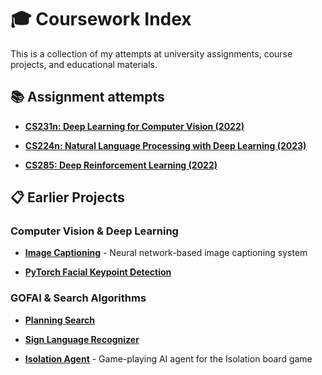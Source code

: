 # 🎓 Coursework Index

This is a collection of my attempts at university assignments, course projects, and educational materials.

## 📚 Assignment attempts

- **[CS231n: Deep Learning for Computer Vision (2022)](https://github.com/nicholaschenai/cs231n_2022_asg)**

- **[CS224n: Natural Language Processing with Deep Learning (2023)](https://github.com/nicholaschenai/cs224n_2023)**
- **[CS285: Deep Reinforcement Learning (2022)](https://github.com/nicholaschenai/cs285_2022_soln)**

## 📋 Earlier Projects

### Computer Vision & Deep Learning

- **[Image Captioning](https://github.com/nicholaschenai/image_captioning)** - Neural network-based image captioning system

- **[PyTorch Facial Keypoint Detection](https://github.com/nicholaschenai/PyTorch_Facial_Keypoint_Detection)**

### GOFAI & Search Algorithms

- **[Planning Search](https://github.com/nicholaschenai/planningsearch)**

- **[Sign Language Recognizer](https://github.com/nicholaschenai/sign_language_recognizer)**

- **[Isolation Agent](https://github.com/nicholaschenai/isolationagent)** - Game-playing AI agent for the Isolation board game
